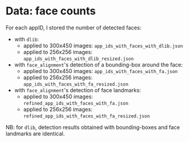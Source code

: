 # Data: face counts

For each appID, I stored the number of detected faces:
-   with `dlib`:
    - applied to 300x450 images: `app_ids_with_faces_with_dlib.json`
    - applied to 256x256 images: `app_ids_with_faces_with_dlib_resized.json`
-   with `face_alignment`'s detection of a bounding-box around the face:
    - applied to 300x450 images: `app_ids_with_faces_with_fa.json`
    - applied to 256x256 images: `app_ids_with_faces_with_fa_resized.json`
-   with `face_alignment`'s detection of face landmarks:
    - applied to 300x450 images: `refined_app_ids_with_faces_with_fa.json`
    - applied to 256x256 images: `refined_app_ids_with_faces_with_fa_resized.json`

NB: for `dlib`, detection results obtained with bounding-boxes and face landmarks are identical.
